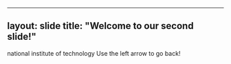---
layout: slide
title: "Welcome to our second slide!"
-
national institute of technology
Use the left arrow to go back!
